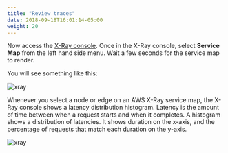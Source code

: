 ```yaml
---
title: "Review traces"
date: 2018-09-18T16:01:14-05:00
weight: 20
---
```


Now access the [X-Ray console](https://console.aws.amazon.com/xray/home). Once in the X-Ray console, select **Service Map** from the left hand side menu. Wait a few seconds for the service map to render.

You will see something like this:

![xray](/images/x-ray/xray_1.png)

Whenever you select a node or edge on an AWS X-Ray service map, the X-Ray console shows a latency distribution histogram. Latency is the amount of time between when a request starts and when it completes. A histogram shows a distribution of latencies. It shows duration on the x-axis, and the percentage of requests that match each duration on the y-axis.

![xray](/images/x-ray/xray_2.png)
